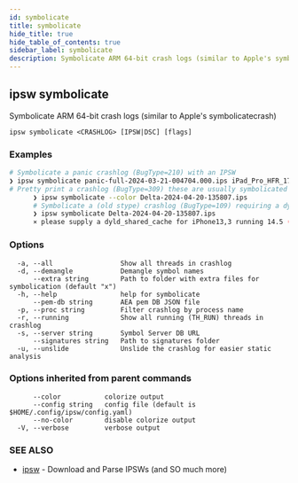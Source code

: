 ```yaml
---
id: symbolicate
title: symbolicate
hide_title: true
hide_table_of_contents: true
sidebar_label: symbolicate
description: Symbolicate ARM 64-bit crash logs (similar to Apple's symbolicatecrash)
---
```

## ipsw symbolicate

Symbolicate ARM 64-bit crash logs (similar to Apple's symbolicatecrash)

```
ipsw symbolicate <CRASHLOG> [IPSW|DSC] [flags]
```

### Examples

```bash
# Symbolicate a panic crashlog (BugType=210) with an IPSW
❯ ipsw symbolicate panic-full-2024-03-21-004704.000.ips iPad_Pro_HFR_17.4_21E219_Restore.ipsw
# Pretty print a crashlog (BugType=309) these are usually symbolicated by the OS
	  ❯ ipsw symbolicate --color Delta-2024-04-20-135807.ips
	  # Symbolicate a (old stype) crashlog (BugType=109) requiring a dyld_shared_cache to symbolicate
	  ❯ ipsw symbolicate Delta-2024-04-20-135807.ips
	  ⨯ please supply a dyld_shared_cache for iPhone13,3 running 14.5 (18E5154f)
```

### Options

```
  -a, --all                 Show all threads in crashlog
  -d, --demangle            Demangle symbol names
      --extra string        Path to folder with extra files for symbolication (default "x")
  -h, --help                help for symbolicate
      --pem-db string       AEA pem DB JSON file
  -p, --proc string         Filter crashlog by process name
  -r, --running             Show all running (TH_RUN) threads in crashlog
  -s, --server string       Symbol Server DB URL
      --signatures string   Path to signatures folder
  -u, --unslide             Unslide the crashlog for easier static analysis
```

### Options inherited from parent commands

```
      --color           colorize output
      --config string   config file (default is $HOME/.config/ipsw/config.yaml)
      --no-color        disable colorize output
  -V, --verbose         verbose output
```

### SEE ALSO

* [ipsw](/docs/cli/ipsw)	 - Download and Parse IPSWs (and SO much more)

